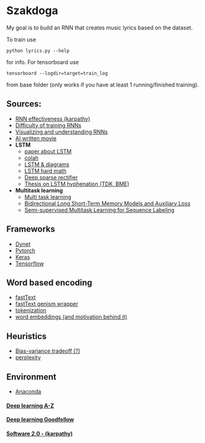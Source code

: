 # Szakdoga

My goal is to build an RNN that creates music lyrics based on the dataset.

To train use
```
python lyrics.py --help
```
for info.
For tensorboard use
```
tensorboard --logdir=target=train_log
```
from base folder (only works if you have at least 1 running/finished training).

## Sources: 
- [RNN effectiveness (karpathy)](http://karpathy.github.io/2015/05/21/rnn-effectiveness/)
- [Difficulty of training RNNs](http://proceedings.mlr.press/v28/pascanu13.pdf)
- [Visualizing and understanding RNNs](https://arxiv.org/pdf/1506.02078.pdf)
- [AI written movie](https://arstechnica.com/gaming/2016/06/an-ai-wrote-this-movie-and-its-strangely-moving/)
- **LSTM**
  -  [paper about LSTM](http://www.bioinf.jku.at/publications/older/2604.pdf)
  -  [colah](http://colah.github.io/posts/2015-08-Understanding-LSTMs/)
  -  [LSTM & diagrams](https://medium.com/@shiyan/understanding-lstm-and-its-diagrams-37e2f46f1714)
  -  [LSTM hard math](https://arxiv.org/pdf/1503.04069.pdf)
  -  [Deep sparse rectifier](http://proceedings.mlr.press/v15/glorot11a/glorot11a.pdf)
  -  [Thesis on LSTM hyphenation (TDK, BME)](http://tdk.bme.hu/VIK/DownloadPaper/Szotagolas-mely-neuralis-halozatokkal1)
- **Multitask learning**
  - [Multi task learning](http://ruder.io/multi-task/)
  - [Bidirectional Long Short-Term Memory Models and Auxiliary Loss](https://arxiv.org/abs/1604.05529)
  - [Semi-supervised Multitask Learning for Sequence Labeling](https://arxiv.org/abs/1704.07156)

## Frameworks
- [Dynet](https://github.com/clab/dynet)
- [Pytorch](https://github.com/pytorch/pytorch)
- [Keras](https://keras.io/)
- [Tensorflow](https://www.tensorflow.org/)

## Word based encoding
- [fastText](https://fasttext.cc/)
- [fastText genism wrapper](https://radimrehurek.com/gensim/models/wrappers/fasttext.html)
- [tokenization](http://www.nltk.org/api/nltk.tokenize.html)
- [word embeddings (and motivation behind it)](https://www.youtube.com/watch?v=5PL0TmQhItY)

## Heuristics
- [Bias-variance tradeoff (?)](https://en.wikipedia.org/wiki/Bias%E2%80%93variance_tradeoff)
- [perplexity](https://en.wikipedia.org/wiki/Perplexity)

## Environment
- [Anaconda](https://anaconda.org/)

#### [Deep learning A-Z](https://www.superdatascience.com/deep-learning/)
#### [Deep learning Goodfellow](http://www.deeplearningbook.org/)
#### [Software 2.0 - (karpathy)](https://medium.com/@karpathy/software-2-0-a64152b37c35)